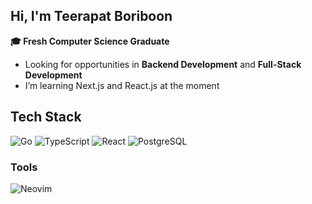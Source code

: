 ## Hi, I'm Teerapat Boriboon
**🎓 Fresh Computer Science Graduate**
- Looking for opportunities in **Backend Development** and **Full-Stack Development**
- I’m learning Next.js and React.js at the moment

## Tech Stack
![Go](https://img.shields.io/badge/-Go-00ADD8?style=flat-square&logo=go&logoColor=white)
![TypeScript](https://img.shields.io/badge/TypeScript-3178C6?logo=TypeScript&logoColor=FFF&style=flat-square)
![React](https://img.shields.io/badge/-React-61DAFB?style=flat-square&logo=react&logoColor=black)
![PostgreSQL](https://img.shields.io/badge/-PostgreSQL-336791?style=flat-square&logo=postgresql&logoColor=white)

### Tools
![Neovim](https://img.shields.io/badge/-Neovim-57A143?style=flat-square&logo=neovim&logoColor=white)
